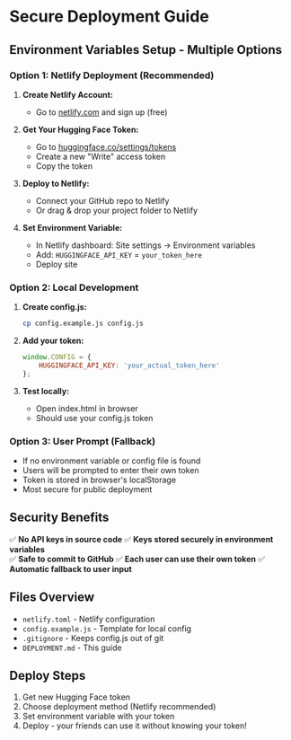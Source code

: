 # Secure Deployment Guide

## Environment Variables Setup - Multiple Options

### Option 1: Netlify Deployment (Recommended)

1. **Create Netlify Account:**
   - Go to [netlify.com](https://netlify.com) and sign up (free)

2. **Get Your Hugging Face Token:**
   - Go to [huggingface.co/settings/tokens](https://huggingface.co/settings/tokens)
   - Create a new "Write" access token
   - Copy the token

3. **Deploy to Netlify:**
   - Connect your GitHub repo to Netlify
   - Or drag & drop your project folder to Netlify

4. **Set Environment Variable:**
   - In Netlify dashboard: Site settings → Environment variables
   - Add: `HUGGINGFACE_API_KEY` = `your_token_here`
   - Deploy site

### Option 2: Local Development

1. **Create config.js:**
   ```bash
   cp config.example.js config.js
   ```

2. **Add your token:**
   ```javascript
   window.CONFIG = {
       HUGGINGFACE_API_KEY: 'your_actual_token_here'
   };
   ```

3. **Test locally:**
   - Open index.html in browser
   - Should use your config.js token

### Option 3: User Prompt (Fallback)

- If no environment variable or config file is found
- Users will be prompted to enter their own token
- Token is stored in browser's localStorage
- Most secure for public deployment

## Security Benefits

✅ **No API keys in source code**
✅ **Keys stored securely in environment variables**  
✅ **Safe to commit to GitHub**
✅ **Each user can use their own token**
✅ **Automatic fallback to user input**

## Files Overview

- `netlify.toml` - Netlify configuration
- `config.example.js` - Template for local config
- `.gitignore` - Keeps config.js out of git
- `DEPLOYMENT.md` - This guide

## Deploy Steps

1. Get new Hugging Face token
2. Choose deployment method (Netlify recommended)
3. Set environment variable with your token
4. Deploy - your friends can use it without knowing your token!